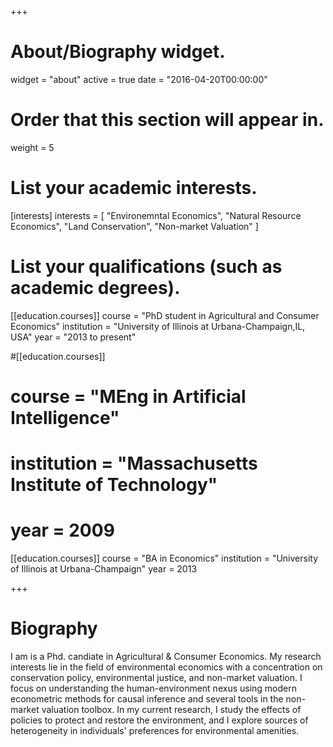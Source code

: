 +++
# About/Biography widget.
widget = "about"
active = true
date = "2016-04-20T00:00:00"

# Order that this section will appear in.
weight = 5

# List your academic interests.
[interests]
  interests = [
    "Environemntal Economics",
    "Natural Resource Economics",
    "Land Conservation",
    "Non-market Valuation"
  ]

# List your qualifications (such as academic degrees).
[[education.courses]]
  course = "PhD student in Agricultural and Consumer Economics" 
  institution = "University of Illinois at Urbana-Champaign,IL, USA" 
  year = "2013 to present"

#[[education.courses]]
#  course = "MEng in Artificial Intelligence"
#  institution = "Massachusetts Institute of Technology"
#  year = 2009

[[education.courses]]
  course = "BA in Economics"
  institution = "University of Illinois at Urbana-Champaign"
  year = 2013
 
+++

# Biography
I am is a Phd. candiate in Agricultural & Consumer Economics. My research interests lie in the field of environmental economics with a concentration on conservation policy, environmental justice, and non-market valuation. I focus on understanding the human-environment nexus using modern econometric methods for causal inference and several tools in the non-market valuation toolbox. In my current research, I study the effects of policies to protect and restore the environment, and I explore sources of heterogeneity in individuals' preferences for environmental amenities. 

